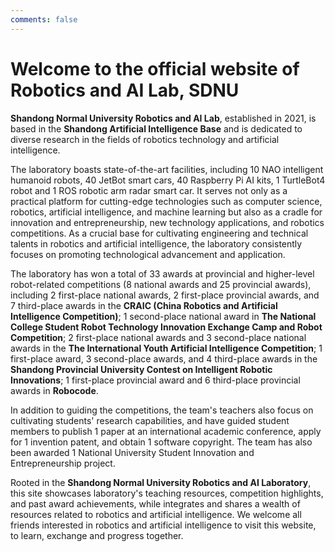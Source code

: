 ```yaml
---
comments: false
---
```


# Welcome to the official website of Robotics and AI Lab, SDNU

**Shandong Normal University Robotics and AI Lab**, established in 2021, is based in the **Shandong Artificial Intelligence Base** and is dedicated to diverse research in the fields of robotics technology and artificial intelligence.

The laboratory boasts state-of-the-art facilities, including 10 NAO intelligent humanoid robots, 40 JetBot smart cars, 40 Raspberry Pi AI kits, 1 TurtleBot4 robot and 1 ROS robotic arm radar smart car. It serves not only as a practical platform for cutting-edge technologies such as computer science, robotics, artificial intelligence, and machine learning but also as a cradle for innovation and entrepreneurship, new technology applications, and robotics competitions. As a crucial base for cultivating engineering and technical talents in robotics and artificial intelligence, the laboratory consistently focuses on promoting technological advancement and application.

The laboratory has won a total of 33 awards at provincial and higher-level robot-related competitions (8 national awards and 25 provincial awards), including 2 first-place national awards, 2 first-place provincial awards, and 7 third-place awards in the **CRAIC (China Robotics and Artificial Intelligence Competition)**; 1 second-place national award in **The National College Student Robot Technology Innovation Exchange Camp and Robot Competition**; 2 first-place national awards and 3 second-place national awards in the **The International Youth Artificial Intelligence Competition**; 1 first-place award, 3 second-place awards, and 4 third-place awards in the **Shandong Provincial University Contest on Intelligent Robotic Innovations**; 1 first-place provincial award and 6 third-place provincial awards in **Robocode**.

In addition to guiding the competitions, the team's teachers also focus on cultivating students' research capabilities, and have guided student members to publish 1 paper at an international academic conference, apply for 1 invention patent, and obtain 1 software copyright. The team has also been awarded 1 National University Student Innovation and Entrepreneurship project.

Rooted in the **Shandong Normal University Robotics and AI Laboratory**, this site showcases laboratory's teaching resources, competition highlights, and past award achievements, while integrates and shares a wealth of resources related to robotics and artificial intelligence. We welcome all friends interested in robotics and artificial intelligence to visit this website, to learn, exchange and progress together.
